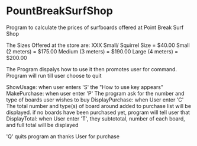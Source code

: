 # PountBreakSurfShop
 Program to calculate the prices of surfboards offered at Point Break Surf Shop

The Sizes Offered at the store are:
XXX Small/ Squirrel Size = $40.00
Small (2 meters)  = $175.00
Medium (3 meters) = $190.00
Large (4 meters)  = $200.00

The Program dispalys how to use it then promotes user for command. Program will run till user choose to quit

ShowUsage:
    when user enters 'S' the "How to use key appears"
MakePurchase:
    when user enter 'P' The program ask for the number and type of boards user wishes to buy
DisplayPurchase:
    when User enter 'C' The total number and type(s) of board around added to purchase list will be displayed. 
        if no boards have been purchased yet, program will tell user that
DisplayTotal:
    when User enter 'T', they subtototal, number of each board, and full total will be displayed

'Q' quits program an thanks User for purchase